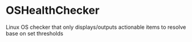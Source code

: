 # OSHealthChecker
Linux OS checker that only displays/outputs actionable items to resolve base on set thresholds
